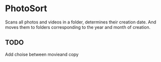 # PhotoSort
Scans all photos and videos in a folder, determines their creation date. 
And moves them to folders corresponding to the year and month of creation.

## TODO
Add choise between movieand copy
